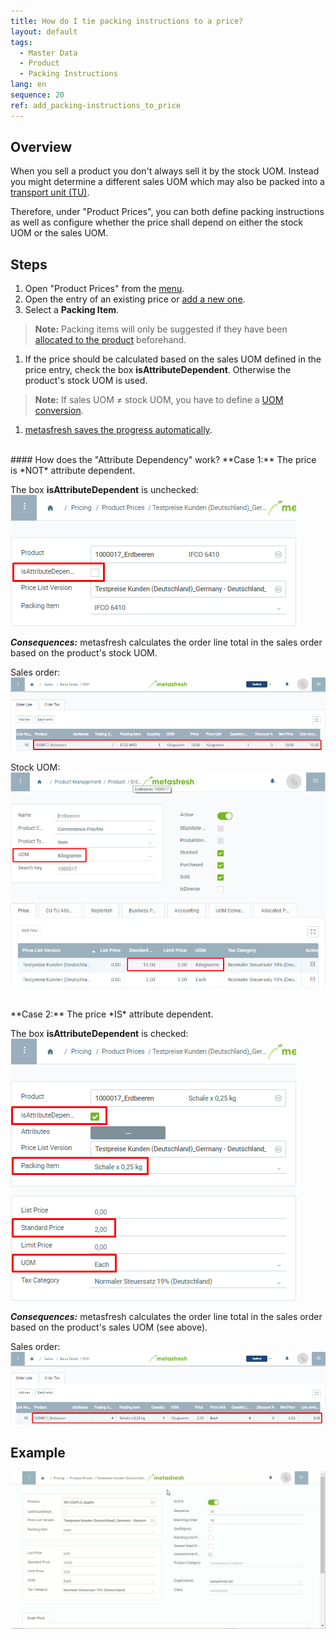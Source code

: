```yaml
---
title: How do I tie packing instructions to a price?
layout: default
tags:
  - Master Data
  - Product
  - Packing Instructions
lang: en
sequence: 20
ref: add_packing-instructions_to_price
---
```


## Overview
When you sell a product you don't always sell it by the stock UOM. Instead you might determine a different sales UOM which may also be packed into a [transport unit (TU)](Handling_Unit_System).

Therefore, under "Product Prices", you can both define packing instructions as well as configure whether the price shall depend on either the stock UOM or the sales UOM.

## Steps
1. Open "Product Prices" from the [menu](Menu).
1. Open the entry of an existing price or [add a new one](Add_price).
1. Select a **Packing Item**.
 >**Note:** Packing items will only be suggested if they have been [allocated to the product](CU-TU_Allocation) beforehand.

1. If the price should be calculated based on the sales UOM defined in the price entry, check the box **isAttributeDependent**. Otherwise the product's stock UOM is used.
 >**Note:** If sales UOM ≠ stock UOM, you have to define a [UOM conversion](Convert_UOMs).

1. [metasfresh saves the progress automatically](Saveindicator).

<br>
#### How does the "Attribute Dependency" work?
**Case 1:** The price is *NOT* attribute dependent.

The box **isAttributeDependent** is unchecked:<br>
![](assets/Price_not_AttributeDependent.png)

***Consequences:*** metasfresh calculates the order line total in the sales order based on the product's stock UOM.

Sales order:<br>
![](assets/SalesOrder_per_stockUOM.png)<br>

Stock UOM:<br>
![](assets/stockUOM_PriceTab.png)

<br>
**Case 2:** The price *IS* attribute dependent.

The box **isAttributeDependent** is checked:<br>
![](assets/Price_AttributeDependent.png)

***Consequences:*** metasfresh calculates the order line total in the sales order based on the product's sales UOM (see above).

Sales order:<br>
![](assets/SalesOrder_per_salesUOM.png)

## Example
![](assets/Add_packing-instructions_to_price.gif)
